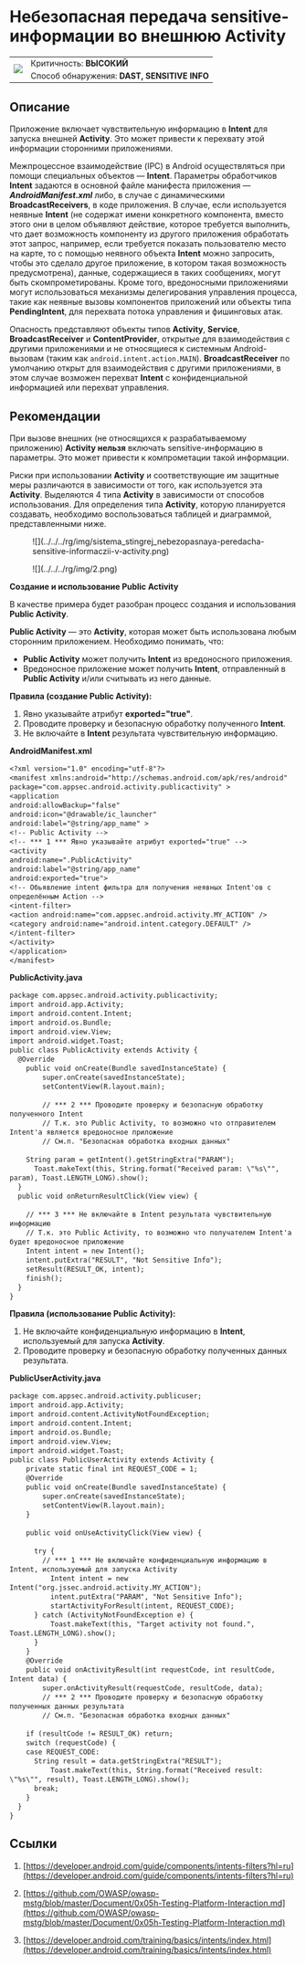 # Небезопасная передача sensitive-информации во внешнюю Activity

<table class='noborder'>
    <colgroup>
      <col/>
      <col/>
    </colgroup>
    <tbody>
      <tr>
        <td rowspan="2"><img src="../../../img/defekt_vysokij.png"/></td>
        <td>Критичность:<strong> ВЫСОКИЙ</strong></td>
      </tr>
      <tr>
        <td>Способ обнаружения:<strong> DAST, SENSITIVE INFO</strong></td>
      </tr>
    </tbody>
</table>

## Описание

Приложение включает чувствительную информацию в **Intent** для запуска внешней **Activity**. Это может привести к перехвату этой информации сторонними приложениями.

Межпроцессное взаимодействие (IPC) в Android осуществляться при помощи специальных объектов — **Intent**. Параметры обработчиков **Intent** задаются в основной файле манифеста приложения — ***AndroidManifest.xml*** либо, в случае с динамическими **BroadcastReceivers**, в коде приложения. В случае, если используется неявные **Intent** (не содержат имени конкретного компонента, вместо этого они в целом объявляют действие, которое требуется выполнить, что дает возможность компоненту из другого приложения обработать этот запрос, например, если требуется показать пользователю место на карте, то с помощью неявного объекта **Intent** можно запросить, чтобы это сделало другое приложение, в котором такая возможность предусмотрена), данные, содержащиеся в таких сообщениях, могут быть скомпрометированы. Кроме того, вредоносными приложениями могут использоваться механизмы делегирования управления процесса, такие как неявные вызовы компонентов приложений или объекты типа **PendingIntent**, для перехвата потока управления и фишинговых атак.

Опасность представляют объекты типов **Activity**, **Service**, **BroadcastReceiver** и **ContentProvider**, открытые для взаимодействия с другими приложениями и не относящиеся к системным Android-вызовам (таким как `android.intent.action.MAIN`). **BroadcastReceiver** по умолчанию открыт для взаимодействия с другими приложениями, в этом случае возможен перехват **Intent** с конфиденциальной информацией или перехват управления.

## Рекомендации

При вызове внешних (не относящихся к разрабатываемому приложению) **Activity нельзя** включать sensitive-информацию в параметры. Это может привести к компрометации такой информации.

Риски при использовании **Activity** и соответствующие им защитные меры различаются в зависимости от того, как используется эта **Activity**. Выделяются 4 типа **Activity** в зависимости от способов использования. Для определения типа **Activity**, которую планируется создавать, необходимо воспользоваться таблицей и диаграммой, представленными ниже.

<figure markdown>
![](../../../rg/img/sistema_stingrej_nebezopasnaya-peredacha-sensitive-informaczii-v-activity.png)
</figure>

<figure markdown>
![](../../../rg/img/2.png)
</figure>

**Создание и использование Public Activity**

В качестве примера будет разобран процесс создания и использования **Public Activity**.

**Public Activity** — это **Activity**, которая может быть использована любым сторонним приложением. Необходимо понимать, что:

* **Public Activity** может получить **Intent** из вредоносного приложения.
* Вредоносное приложение может получить **Intent**, отправленный в **Public Activity** и/или считывать из него данные.

**Правила (создание Public Activity):**

1. Явно указывайте атрибут **exported="true"**.
2. Проводите проверку и безопасную обработку полученного **Intent**.
3. Не включайте в **Intent** результата чувствительную информацию.

**AndroidManifest.xml**

    <?xml version="1.0" encoding="utf-8"?>
    <manifest xmlns:android="http://schemas.android.com/apk/res/android"
    package="com.appsec.android.activity.publicactivity" >
    <application
    android:allowBackup="false"
    android:icon="@drawable/ic_launcher"
    android:label="@string/app_name" >
    <!-- Public Activity -->
    <!-- *** 1 *** Явно указывайте атрибут exported="true" -->
    <activity
    android:name=".PublicActivity"
    android:label="@string/app_name"
    android:exported="true">
    <!-- Обьявление intent фильтра для получения неявных Intent'ов с определённым Action -->
    <intent-filter>
    <action android:name="com.appsec.android.activity.MY_ACTION" />
    <category android:name="android.intent.category.DEFAULT" />
    </intent-filter>
    </activity>
    </application>
    </manifest>

**PublicActivity.java**

    package com.appsec.android.activity.publicactivity;
    import android.app.Activity;
    import android.content.Intent;
    import android.os.Bundle;
    import android.view.View;
    import android.widget.Toast;
    public class PublicActivity extends Activity {
      @Override
        public void onCreate(Bundle savedInstanceState) {
            super.onCreate(savedInstanceState);
            setContentView(R.layout.main);
            
            // *** 2 *** Проводите проверку и безопасную обработку полученного Intent
            // Т.к. это Public Activity, то возможно что отправителем Intent'a является вредоносное приложение
            // См.п. "Безопасная обработка входных данных"
        
        String param = getIntent().getStringExtra("PARAM");
          Toast.makeText(this, String.format("Received param: \"%s\"", param), Toast.LENGTH_LONG).show();
      }
      public void onReturnResultClick(View view) {
        
        // *** 3 *** Не включайте в Intent результата чувствительную информацию
        // Т.к. это Public Activity, то возможно что получателем Intent'a будет вредоносное приложение
        Intent intent = new Intent();
        intent.putExtra("RESULT", "Not Sensitive Info");
        setResult(RESULT_OK, intent);
        finish();
      }
    }

**Правила (использование Public Activity):**

1. Не включайте конфиденциальную информацию в **Intent**, используемый для запуска **Activity**.
2. Проводите проверку и безопасную обработку полученных данных результата.

**PublicUserActivity.java**

    package com.appsec.android.activity.publicuser;
    import android.app.Activity;
    import android.content.ActivityNotFoundException;
    import android.content.Intent;
    import android.os.Bundle;
    import android.view.View;
    import android.widget.Toast;
    public class PublicUserActivity extends Activity {
        private static final int REQUEST_CODE = 1;
        @Override
        public void onCreate(Bundle savedInstanceState) {
            super.onCreate(savedInstanceState);
            setContentView(R.layout.main);
        }
        
        public void onUseActivityClick(View view) {
          
          try {
            // *** 1 *** Не включайте конфиденциальную информацию в Intent, используемый для запуска Activity
              Intent intent = new Intent("org.jssec.android.activity.MY_ACTION");
              intent.putExtra("PARAM", "Not Sensitive Info");
              startActivityForResult(intent, REQUEST_CODE);
          } catch (ActivityNotFoundException e) {
              Toast.makeText(this, "Target activity not found.", Toast.LENGTH_LONG).show();
          }
        }
        @Override
        public void onActivityResult(int requestCode, int resultCode, Intent data) {
            super.onActivityResult(requestCode, resultCode, data);
            // *** 2 *** Проводите проверку и безопасную обработку полученных данных результата
            // См.п. "Безопасная обработка входных данных"
            
        if (resultCode != RESULT_OK) return;
        switch (requestCode) {
        case REQUEST_CODE:
          String result = data.getStringExtra("RESULT");
              Toast.makeText(this, String.format("Received result: \"%s\"", result), Toast.LENGTH_LONG).show();
          break;
        }
      }
    }

## Ссылки

1. [https://developer.android.com/guide/components/intents-filters?hl=ru](https://developer.android.com/guide/components/intents-filters?hl=ru)

2. [https://github.com/OWASP/owasp-mstg/blob/master/Document/0x05h-Testing-Platform-Interaction.md](https://github.com/OWASP/owasp-mstg/blob/master/Document/0x05h-Testing-Platform-Interaction.md)

3. [https://developer.android.com/training/basics/intents/index.html](https://developer.android.com/training/basics/intents/index.html)